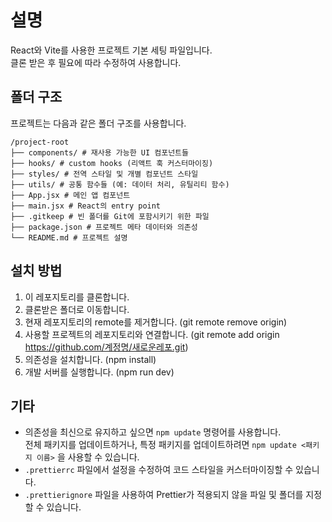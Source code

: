 # 설명

React와 Vite를 사용한 프로젝트 기본 세팅 파일입니다.  
클론 받은 후 필요에 따라 수정하여 사용합니다.

## 폴더 구조

프로젝트는 다음과 같은 폴더 구조를 사용합니다.
```
/project-root
├── components/ # 재사용 가능한 UI 컴포넌트들
├── hooks/ # custom hooks (리액트 훅 커스터마이징)
├── styles/ # 전역 스타일 및 개별 컴포넌트 스타일
├── utils/ # 공통 함수들 (예: 데이터 처리, 유틸리티 함수)
├── App.jsx # 메인 앱 컴포넌트
├── main.jsx # React의 entry point
├── .gitkeep # 빈 폴더를 Git에 포함시키기 위한 파일
├── package.json # 프로젝트 메타 데이터와 의존성
└── README.md # 프로젝트 설명
```
## 설치 방법

1. 이 레포지토리를 클론합니다.
2. 클론받은 폴더로 이동합니다.
3. 현재 레포지토리의 remote를 제거합니다. (git remote remove origin)
4. 사용할 프로젝트의 레포지토리와 연결합니다. (git remote add origin https://github.com/계정명/새로운레포.git)
5. 의존성을 설치합니다. (npm install)
6. 개발 서버를 실행합니다. (npm run dev)

## 기타

- 의존성을 최신으로 유지하고 싶으면 `npm update` 명령어를 사용합니다.  
  전체 패키지를 업데이트하거나, 특정 패키지를 업데이트하려면 `npm update <패키지 이름>` 을 사용할 수 있습니다.
- `.prettierrc` 파일에서 설정을 수정하여 코드 스타일을 커스터마이징할 수 있습니다.
- `.prettierignore` 파일을 사용하여 Prettier가 적용되지 않을 파일 및 폴더를 지정할 수 있습니다.
